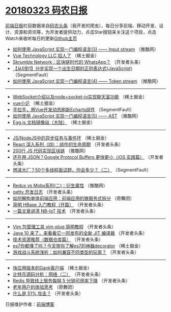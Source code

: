 # [20180323 码农日报](http://hao.caibaojian.com/date/2018/03/23)

[前端日报](http://caibaojian.com/c/news)栏目数据来自[码农头条](http://hao.caibaojian.com/)（我开发的爬虫），每日分享前端、移动开发、设计、资源和资讯等，为开发者提供动力，点击Star按钮来关注这个项目，点击Watch来收听每日的更新[Github主页](https://github.com/kujian/frontendDaily)
* [如何使用 JavaScript 实现一门编程语言(3) —— Input stream](http://hao.caibaojian.com/68149.html) （推酷网）
* [Vue Technology LLC 招人了](http://hao.caibaojian.com/68162.html) （稀土掘金）
* [Skrumble Network：区块链时代的 WhatsApp？](http://hao.caibaojian.com/68107.html) （开发者头条）
* [【从0到1】分步实现一个出生日期的正则表达式(JavaScript)](http://hao.caibaojian.com/68088.html) （SegmentFault）
* [如何使用 JavaScript 实现一门编程语言(4) —— Token stream](http://hao.caibaojian.com/68148.html) （推酷网）

***
* [WebSocket介绍以及node+socket-io实现聊天室功能](http://hao.caibaojian.com/68158.html) （稀土掘金）
* [vue小记](http://hao.caibaojian.com/68160.html) （稀土掘金）
* [手拉手，用Vue开发动态刷新Echarts组件](http://hao.caibaojian.com/68087.html) （SegmentFault）
* [如何使用 JavaScript 实现一门编程语言(5) —— AST](http://hao.caibaojian.com/68147.html) （推酷网）
* [Egg.js 文档镜像站（大陆）](http://hao.caibaojian.com/68163.html) （稀土掘金）

***
* [JS/NodeJS中的异步任务与事件环](http://hao.caibaojian.com/68159.html) （稀土掘金）
* [React 深入系列（四）：组件的生命周期](http://hao.caibaojian.com/68108.html) （开发者头条）
* [200行 JS 代码实现区块链](http://hao.caibaojian.com/68146.html) （推酷网）
* [还在用 JSON？Google Protocol Buffers 更快更小（iOS 实践篇）](http://hao.caibaojian.com/68099.html) （开发者头条）
* [想进大厂？50个多线程面试题，你会多少？（二）](http://hao.caibaojian.com/68089.html) （SegmentFault）

***
* [Redux vs Mobx系列(二)：衍生属性](http://hao.caibaojian.com/68150.html) （推酷网）
* [getty 开发日志](http://hao.caibaojian.com/68103.html) （开发者头条）
* [如何解构单体前端应用：前端应用的微服务式拆分](http://hao.caibaojian.com/68175.html) （奇舞团）
* [简明 HBase 入门教程（开篇）](http://hao.caibaojian.com/68095.html) （开发者头条）
* [一篇文章讲清 NB-IoT 技术](http://hao.caibaojian.com/68105.html) （开发者头条）

***
* [Vim 包管理工具 vim-plug 简明教程](http://hao.caibaojian.com/68117.html) （开发者头条）
* [Java 10 来了，来看看它一同发布的全新 JIT 编译器](http://hao.caibaojian.com/68094.html) （开发者头条）
* [技术资源推荐（数据仓库篇）](http://hao.caibaojian.com/68098.html) （开发者头条）
* [es7你都懂了吗？今天带你了解es7的神器decorator](http://hao.caibaojian.com/68161.html) （稀土掘金）
* [游戏战斗系统浅析：如何兼容不同类型的玩家？](http://hao.caibaojian.com/68109.html) （开发者头条）

***
* [快应用版本的Gank客户端](http://hao.caibaojian.com/68090.html) （稀土掘金）
* [比特币源码分析：网络（二）](http://hao.caibaojian.com/68110.html) （开发者头条）
* [Redis 导致线上服务每隔 5 分钟可用率下降](http://hao.caibaojian.com/68100.html) （开发者头条）
* [老年用户的体验思考](http://hao.caibaojian.com/68173.html) （奇舞团）
* [什么是 51% 攻击？](http://hao.caibaojian.com/68111.html) （开发者头条）

日报维护作者：[前端博客](http://caibaojian.com/) 